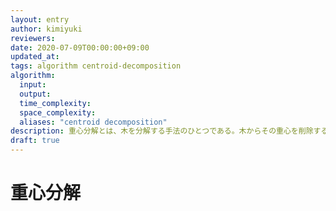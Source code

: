 ```yaml
---
layout: entry
author: kimiyuki
reviewers:
date: 2020-07-09T00:00:00+09:00
updated_at:
tags: algorithm centroid-decomposition
algorithm:
  input:
  output:
  time_complexity:
  space_complexity:
  aliases: "centroid decomposition"
description: 重心分解とは、木を分解する手法のひとつである。木からその重心を削除することを再帰的に行う。重心の削除のたびに木の大きさが半分以下になる。分解の過程に沿って重心だった頂点の集合に木構造を入れたとき、元々の木の頂点数を $n$ とすると分解されてできた木の高さが $O(\log n)$ になることを特徴とする。
draft: true
---
```


# 重心分解
